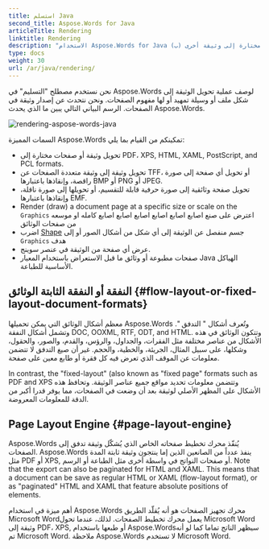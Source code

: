```yaml
---
title: استسلم Java
second_title: Aspose.Words for Java
articleTitle: Rendering
linktitle: Rendering
description: "الاستخدام Aspose.Words for Java (ب) جعل وثيقة التدفق في شكل صفحات وتحويل وثيقة من هذا القبيل أو صفحات مختارة إلى وثيقة أخرى (PDF, HTML, XPS, (و) أو صور (TIFF, PNG, SVG, etc.) للاستطلاع، أو تحويلات أخرى، أو الطباعة."
type: docs
weight: 30
url: /ar/java/rendering/
---
```


نحن نستخدم مصطلح "التسليم" في Aspose.Words لوصف عملية تحويل الوثيقة إلى شكل ملف أو وسيلة تمهيد أو لها مفهوم الصفحات. ونحن نتحدث عن إصدار وثيقة في الصفحات. الرسم البياني التالي يبين ما الذي يحدث Aspose.Words.

![rendering-aspose-words-java](/words/java/rendering/rendering-1.png)

السمات المميزة Aspose.Words تمكينكم من القيام بما يلي:

- تحويل وثيقة أو صفحات مختارة إلى PDF، XPS, HTML, XAML, PostScript, and PCL formats.
- تحويل وثيقة إلى وثيقة متعددة الصفحات عن TFF، أو تحويل أي صفحة إلى صورة راقصة، وإنقاذها باعتبارها BMP أو PNG أو JPEG.
- تحويل صفحة وثائقية إلى صورة حرفية قابلة للتقسيم، أو تحويلها إلى صورة ناقلة، وإنقاذها باعتبارها EMF.
- Render (draw) a document page at a specific size or scale on the `Graphics` اعترض على صنع اصابع اصابع اصابع اصابع اصابع اصابع كامله او موسعه من صفحات الوثائق
- اضرب [Shape](https://reference.aspose.com/words/java/com.aspose.words/shape/) جسم منفصل عن الوثيقة إلى أي شكل من أشكال الصور أو إلى `Graphics` هدف
- عرض أي صفحة من الوثيقة في عنصر سوينج.
- صفحات مطبوعة أو وثائق ما قبل الاستعراض باستخدام المعيار Java الهياكل الأساسية للطباعة.

## النفقة أو النفقة الثابتة الوثائق {#flow-layout-or-fixed-layout-document-formats}

معظم أشكال الوثائق التي يمكن تحميلها Aspose.Words وتُعرف أشكال " التدفق ". وتشمل أشكال النفقة DOC, OOXML, RTF, ODT, and HTML. وتتكون الوثائق في هذه الأشكال من عناصر مختلفة مثل الفقرات، والجداول، والرؤس، والقدم، والصور، والحقول، وشكلها، على سبيل المثال، الجريئة، والخطية، والحجم. غير أن صيغ التدفق لا تتضمن معلومات عن الموقف الذي تعرض فيه كل فقرة أو طابع معين على صفحة.

In contrast, the "fixed-layout" (also known as "fixed page" formats such as PDF and XPS وتتضمن معلومات تحديد مواقع جميع عناصر الوثيقة. وتحافظ هذه الأشكال على المظهر الأصلي لوثيقة بعد أن وضعت في الصفحات، مما يوفر قدرا أكبر من الدقة للمعلومات المعروضة.

## Page Layout Engine {#page-layout-engine}

Aspose.Words يُنفّذ محرك تخطيط صفحاته الخاص الذي يُشكّل وثيقة تدفق إلى الصفحات. Aspose.Words ينفذ عدداً من الصانعين الذين إما ينتجون وثيقة ثابتة المدة مثل PDF أو XPS, أو صفحات النواتج في واسطة أخرى مثل الطباعة أو الرسم. Note that the export can also be paginated for HTML and XAML. This means that a document can be save as regular HTML or XAML (flow-layout format), or as "paginated" HTML and XAML that feature absolute positions of elements.

أهم ميزة في استخدام Aspose.Words محرك تجهيز الصفحات هو أنه يُقلّد الطريق Microsoft Wordيعمل محرك تخطيط الصفحات. لذلك، عندما تحول Microsoft Word وثيقة إلى PDF، XPS, أو طبعها باستخدام Aspose.Wordsسيظهر الناتج تماما كما لو أنه تم Microsoft Word. ملاحظة Aspose.Words لا تستخدم Microsoft Word.
